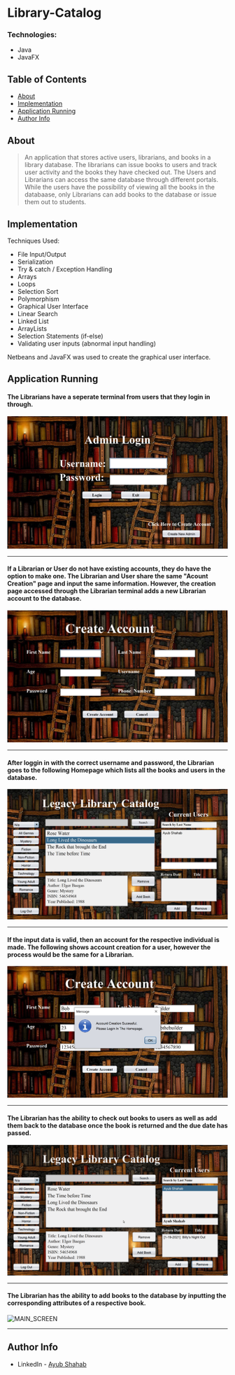 # Library-Catalog

### Technologies:

- Java
- JavaFX

## Table of Contents

- [About](#about)
- [Implementation](#implementation)
- [Application Running](#application-running)
- [Author Info](#author-info)

## About

> An application that stores active users, librarians, and books in a library database. The librarians can issue books to users and track user activity and the books they have checked out. The Users and Librarians can access the same database through different portals. While the users have the possibility of viewing all the books in the databaase, only Librarians can add books to the database or issue them out to students. 

## Implementation

Techniques Used:
- File Input/Output
- Serialization
- Try & catch / Exception Handling
- Arrays
- Loops
- Selection Sort
- Polymorphism
- Graphical User Interface
- Linear Search
- Linked List
- ArrayLists
- Selection Statements (if-else)
- Validating user inputs (abnormal input handling)

Netbeans and JavaFX was used to create the graphical user interface.

## Application Running

#### The Librarians have a seperate terminal from users that they login in through.
![MAIN_SCREEN](README-images/adminLogin.jpg)

---

#### If a Librarian or User do not have existing accounts, they do have the option to make one. The Librarian and User share the same "Acount Creation" page and input the same information. However, the creation page accessed through the Librarian terminal adds a new Librarian account to the database.
![MAIN_SCREEN](README-images/createAdminUserAccount.jpg)

---

#### After loggin in with the correct username and password, the Librarian goes to the following Homepage which lists all the books and users in the database.
![MAIN_SCREEN](README-images/librarianHomepage.jpg)

---

#### If the input data is valid, then an account for the respective individual is made. The following shows account creation for a user, however the process would be the same for a Librarian.
![MAIN_SCREEN](README-images/addUserAccount.jpg)

---

#### The Librarian has the ability to check out books to users as well as add them back to the database once the book is returned and the due date has passed.
![MAIN_SCREEN](README-images/librarianAddRemoveBooks2.gif)

---

#### The Librarian has the ability to add books to the database by inputting the corresponding attributes of a respective book.
![MAIN_SCREEN](README-images/addBook.gif)

---

## Author Info

* LinkedIn - [Ayub Shahab](https://www.linkedin.com/in/ayub-shahab-98b950202/)
